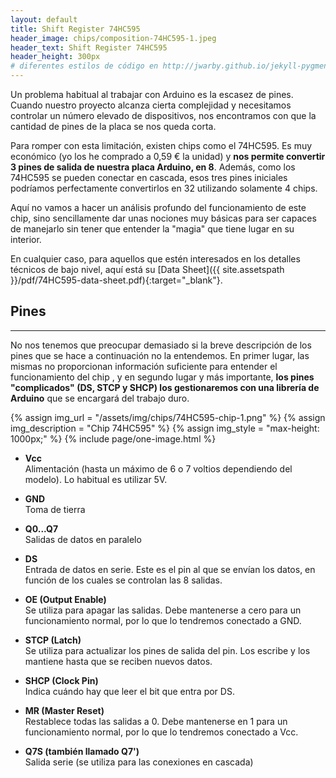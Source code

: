 ```yaml
---
layout: default
title: Shift Register 74HC595
header_image: chips/composition-74HC595-1.jpeg
header_text: Shift Register 74HC595
header_height: 300px
# diferentes estilos de código en http://jwarby.github.io/jekyll-pygments-themes/languages/java.html
---
```

Un problema habitual al trabajar con Arduino es la escasez de pines. Cuando 
nuestro proyecto alcanza cierta complejidad y necesitamos controlar un número 
elevado de dispositivos, nos encontramos con que la cantidad de pines de la placa se nos 
queda corta.

Para romper con esta limitación, existen chips como el 74HC595. Es muy 
económico (yo los he comprado a 0,59 € la unidad) y **nos permite convertir
3 pines de salida de nuestra placa Arduino, en 8**. Además, como los 
74HC595 se pueden conectar en cascada, esos tres pines iniciales podríamos
perfectamente convertirlos en 32 utilizando solamente 4 chips.

Aquí no vamos a hacer un análisis profundo del funcionamiento de este chip, 
sino sencillamente dar unas nociones muy básicas para ser capaces de manejarlo
sin tener que entender la "magia" que tiene lugar en su interior.

En cualquier caso, para aquellos que estén interesados en los detalles técnicos de 
bajo nivel, aquí está su [Data Sheet]({{ site.assetspath }}/pdf/74HC595-data-sheet.pdf){:target="_blank"}.  

## Pines

---
No nos tenemos que preocupar demasiado si la breve descripción de los pines que se hace a continuación no la entendemos.
En primer lugar, las mismas no proporcionan información suficiente para entender el funcionamiento del chip , y en segundo lugar y más importante, **los pines "complicados" (DS, STCP y SHCP) los gestionaremos con una librería de Arduino** que se encargará del trabajo duro.

{% assign img_url = "/assets/img/chips/74HC595-chip-1.png" %}
{% assign img_description = "Chip 74HC595" %}
{% assign img_style = "max-height: 1000px;" %}
{% include page/one-image.html %}


- **Vcc**  
Alimentación (hasta un máximo de 6 o 7 voltios dependiendo del modelo). Lo habitual es utilizar 5V.

- **GND**  
Toma de tierra

- **Q0...Q7**  
Salidas de datos en paralelo

- **DS**  
Entrada de datos en serie. Este es el pin al que se envían los datos, en función de los cuales se controlan las 8 salidas.

- **OE (Output Enable)**  
Se utiliza para apagar las salidas. Debe mantenerse a cero para un funcionamiento normal, por lo que lo tendremos conectado a GND.

- **STCP (Latch)**  
Se utiliza para actualizar los pines de salida del pin. Los escribe y los mantiene hasta que se reciben nuevos datos.

- **SHCP (Clock Pin)**  
Indica cuándo hay que leer el bit que entra por DS.

- **MR (Master Reset)**  
Restablece todas las salidas a 0. Debe mantenerse en 1 para un funcionamiento normal, por lo que lo tendremos conectado a Vcc.

- **Q7S (también llamado Q7')**  
Salida serie (se utiliza para las conexiones en cascada)